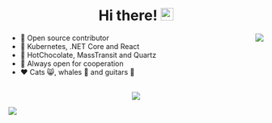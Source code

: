 <div align="center">
   <h1>Hi there! <img src="https://media.giphy.com/media/hvRJCLFzcasrR4ia7z/giphy.gif" width="25px"></h1>
</div>

<img align="right" src="https://github-readme-stats.vercel.app/api?username=lyzxq&count_private=true&show_icons=true&hide_title=true&hide=stars" />

- 🚢 Open source contributor
- 🚀 Kubernetes, .NET Core and React
- 👑 HotChocolate, MassTransit and Quartz
- 🤝 Always open for cooperation
- ❤️ Cats 😸, whales 🐳 and guitars 🎸

<br>

<div align="center">
   <img src="https://github-profile-trophy.vercel.app/?username=sergeyshaykhullin&theme=flat&no-frame=true&margin-w=30" />
</div>

<!-- It is https://yhype.me/ views count tracker, please remove it or use your own -->
![](https://hit.yhype.me/github/profile?user_id=46970457)
